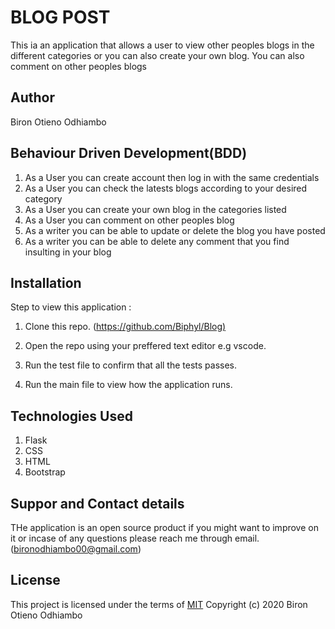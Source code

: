 # BLOG POST

This ia an application that allows a user to view other peoples blogs in the different categories or you can also create your own blog. You can also comment on other peoples blogs

## Author

Biron Otieno Odhiambo

## Behaviour Driven Development(BDD)

1. As a User you can create account then log in with the same credentials
2. As a User you can check the latests blogs according to your desired category
3. As a User you can create your own blog in the categories listed
4. As a User you can comment on other peoples blog
5. As a writer you can be able to update or delete the blog you have posted
6. As a writer you can be able to delete any comment that you find insulting in your blog

## Installation

Step to view this application :

1. Clone this repo. (<https://github.com/Biphyl/Blog)>

2. Open the repo using your preffered text editor e.g vscode.

3. Run the test file to confirm that all the tests passes.

4. Run the main file to view how the application runs.

## Technologies Used

1. Flask
2. CSS
3. HTML
4. Bootstrap

## Suppor and Contact details

THe application is an open source product if you might want to improve on it or incase of any questions please reach me through email. (bironodhiambo00@gmail.com)

## License

This project is licensed under the terms of
[MIT](https://choosealicense.com/licenses/mit/)
Copyright (c) 2020 Biron Otieno Odhiambo
